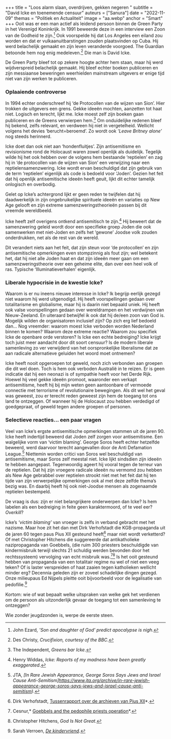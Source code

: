 +++
title = "Loos alarm slaan, overdrijven, gekken negeren "
subtitle = "David Icke en toenemende censuur"
auteurs = ["Sanura"]
date = "2022-11-09"
themas = "Politiek en Actualiteit"
image = "aa.webp"
anchor = "Smart"
+++
Ooit was er een man actief als leidend persoon binnen de Green Party in het Verenigd Koninkrijk. In 1991 beweerde deze in een interview een Zoon van de Godheid te zijn.[^1] Ook voorspelde hij dat Los Angeles een eiland zou worden en dat er vulkaanuitbarstingen zouden plaatsvinden op Cuba. Hij werd belachelijk gemaakt en zijn leven veranderde voorgoed. The Guardian betoonde hem nog enig medeleven.[^2] Die man is David Icke.

De Green Party bleef tot op zekere hoogte achter hem staan, maar hij werd wijdverspreid belachelijk gemaakt. Hij bleef echter boeken publiceren en zijn messiaanse beweringen weerhielden mainstream uitgevers er enige tijd niet van zijn werken te publiceren.

### Oplaaiende controverse

In 1994 echter onderschreef hij ‘de Protocollen van de wijzen van Sion’. Hier trokken de uitgevers een grens. Gekke ideeën mochten, aanzetten tot haat niet. Logisch en terecht, lijkt me. Icke moest zelf zijn boeken gaan publiceren en de Greens verwierpen hem.[^3] Om onduidelijke redenen bleef hij bekend, zelfs relevant, en verdween hij niet in vergetelheid. Wellicht volgens het devies ‘berucht=beroemd’. Zo wordt ook *‘Leave Britney alone’* nog steeds herinnerd.

Icke doet dan ook niet aan ‘hondenfluitjes’. Zijn antisemitisme en revisionisme rond de Holocaust waren zowel openlijk als duidelijk. Tegelijk wilde hij het ook hebben over de volgens hem bestaande ‘reptielen’ en zag hij in ‘de protocollen van de wijzen van Sion’ een verwijzing naar een reptielensamenzwering. Icke wordt ervan beschuldigd dat zijn gebruik van de term ‘reptielen’ eigenlijk als code is bedoeld voor ‘Joden’. Gezien het feit dat hij openlijk antisemitische ideeën heeft geuit, lijkt dit echter tamelijk onlogisch en overbodig.

Gelet op Icke’s achtergrond lijkt er geen reden te twijfelen dat hij daadwerkelijk in zijn ongebruikelijke spirituele ideeën en variaties op New Age gelooft en zijn extreme samenzweringstheorieën passen bij dit vreemde wereldbeeld.

Icke heeft zelf overigens ontkend antisemitisch te zijn.[^5] Hij beweert dat de samenzwering geleid wordt door een specifieke groep Joden die ook samenwerken met niet-Joden en zelfs het ‘gewone’ Joodse volk zouden onderdrukken, net als de rest van de wereld.

Dit verandert niets aan het feit, dat zijn steun voor ‘de protocollen’ en zijn antisemitische opmerkingen even stompzinnig als fout zijn; wel betekent het, dat hij niet alle Joden haat en dat zijn ideeën meer gaan om een samenzweringstheorie over een geheime elite, dan over een heel volk of ras. Typische ‘Illuminatieverhalen’ eigenlijk.

### Liberale hypocrisie in de kwestie Icke?

Waarom is er nu ineens nieuwe interesse in Icke? Ik begrijp eerlijk gezegd niet waarom hij werd uitgenodigd. Hij heeft voorspellingen gedaan over totalitarisme en globalisme, maar hij is daarin niet bepaald uniek. Hij heeft ook valse voorspellingen gedaan over wereldrampen en het verdwijnen van Nieuw-Zeeland. En uiteraard betwijfel ik ook dat hij de/een zoon van God is. Mogelijk wilden de organisatoren inclusief zijn? Op zich erg lief bedoeld dan… Nog vreemder: waarom moest Icke verboden worden Nederland binnen te komen? Waarom deze extreme reactie? Waarom zou specifiek Icke de openbare orde verstoren? Is Icke een echte bedreiging? Icke krijgt toch juist meer aandacht door dit soort censuur? Is de modern liberale samenleving zo ver verwijderd van het oorspronkelijke liberalisme dat ze aan radicale alternatieve geluiden het woord moet ontnemen?

Icke heeft nooit opgeroepen tot geweld, noch zich verbonden aan groepen die dit wel doen. Toch is hem ook verboden Australië in te reizen. Er is geen indicatie dat hij een neonazi is of sympathie heeft voor het Derde Rijk. Hoewel hij veel gekke ideeën promoot, waaronder een verkapt antisemitisme, heeft hij bij mijn weten geen aantoonbare of vermoede connectie met terrorisme of revolutionaire bewegingen. Als dit wel het geval was geweest, zou er terecht reden geweest zijn hem de toegang tot ons land te ontzeggen. Of wanneer hij de Holocaust zou hebben verdedigd of goedgepraat, of geweld tegen andere groepen of personen.

### Selectieve reacties… een paar vragen

Veel van Icke’s ergste antisemitische opmerkingen stammen uit de jaren 90. Icke heeft indertijd beweerd dat Joden zelf zorgen voor antisemitisme. Een walgelijke vorm van ‘victim blaming’. George Soros heeft echter hetzelfde beweerd, werd daarvoor terecht aangevallen door de Anti Defamation League.[^6] Niettemin worden critici van Soros wel beschuldigd van antisemitisme, maar Soros zelf meestal niet. Icke lijkt sindsdien zijn ideeën te hebben aangepast. Tegenwoordig ageert hij vooral tegen de terreur van de reptielen.  Dat hij zijn vroegere radicale ideeën nu vermomd zou hebben als New Age gebrabbel over reptielen strookt niet met het feit dat hij ten tijde van zijn verwerpelijke opmerkingen ook al met deze zelfde thema’s bezig was. En daarbij heeft hij ook niet-Joodse mensen als zogenaamde reptielen bestempeld. 

De vraag is dus: zijn er niet belangrijkere onderwerpen dan Icke? Is hem labelen als een bedreiging in feite geen karaktermoord, of te veel eer? *Overkill*?

Icke’s *‘victim blaming’* van vroeger is zelfs in verband gebracht met het nazisme. Maar hoe zit het dan met Dirk Verhofstadt die KGB-propaganda uit de jaren 60 tegen paus Pius XII gesteund heeft[^8] maar niet wordt verketterd? Of met Christopher Hitchens die suggereerde dat antikatholieke nazipropaganda van Goebbels, (die ruim 300 priesters beschuldigde van kindermisbruik terwijl slechts 21 schuldig werden bevonden door het rechtssysteem) vervolging van echt misbruik was.[^10][^12] 
Is het ooit gesteund hebben van propaganda van een totalitair regime nu wel of niet een veeg teken? Of is laster verspreiden of haat zaaien tegen katholieken wellicht minder erg? Decennia geleden zijn er zoveel schadelijke dingen gezegd. Onze milieupaus Ed Nijpels pleitte ooit bijvoorbeeld voor de legalisatie van pedofilie.[^13]

Kortom: wie of wat bepaalt welke uitspraken van welke gek het verdienen om de persoon als uitzonderlijk gevaar de toegang tot een samenleving te ontzeggen? 

Wie zonder jeugdzonden is, werpe de eerste steen. 

[^1]: John Ezard, *'Son and daughter of God' predict apocalypse is nigh*.
[^2]: Des Christy, *Crucifixion, courtesy of the BBC*.
[^3]: The Independent, *Greens bar Icke*.
[^4]: Mark Honigsbaum, *The Dark Side of David Icke*.
[^5]: Henry Widdas, *Icke: Reports of my madness have been greatly exaggerated*.
[^6]: JTA, *\[In Rare Jewish Appearance, George Soros Says Jews and Israel Cause Anti-Semitism]https://www.jta.org/archive/in-rare-jewish-appearance-george-soros-says-jews-and-israel-cause-anti-semitism)*.
[^7]: Ben Sales, *[George Soros is a leading target of anti-Semitism. These Jews openly criticize him anyway](https://www.jta.org/2020/09/08/united-states/george-soros-is-a-leading-target-of-anti-semitism-these-jews-openly-criticize-him-anyway)*.
[^8]: Dirk Verhofstadt, [Tussenrapport over de archieven van Pius XII](https://www.liberales.be/teksten/2020/6/24/tussenrapport-over-de-archieven-van-pius-xii)*.
[^9]: Ion Mihai Pacepa,* [Moscow’s Assault on the Vatican](https://www.nationalreview.com/2007/01/moscows-assault-vatican-ion-mihai-pacepa/)*.
[^10]: Cesnur,* [Goebbels and the pedophile priests operation](https://www.cesnur.org/2010/mi-goebbels_en.html)*.
[^11]: John L. Allen, [Sociologist compares today's crisis to Nazi smear campaign](https://www.ncronline.org/blogs/ncr-today/sociologist-compares-todays-crisis-nazi-smear-campaign)*.
[^12]: Christopher Hitchens, *God Is Not Great*.
[^13]: Sarah Verroen, *[De kindervriend](https://www.groene.nl/artikel/de-kindervriend)*.